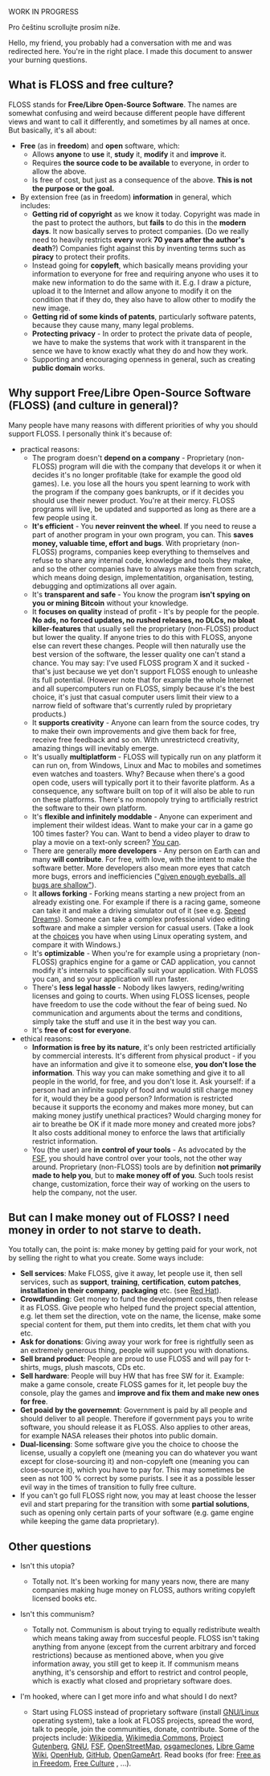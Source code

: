 WORK IN PROGRESS

Pro češtinu scrollujte prosím níže.

Hello, my friend, you probably had a conversation with me and was redirected here. You're in the right place. I made this document to answer your burning questions.

## What is FLOSS and free culture?

FLOSS stands for **Free/Libre Open-Source Software**. The names are somewhat confusing and weird because different people have different views and want to call it differently, and sometimes by all names at once. But basically, it's all about:

- **Free** (as in **freedom**) and **open** software, which:
  - Allows **anyone** to **use** it, **study** it, **modify** it and **improve** it.
  - Requires **the source code to be available** to everyone, in order to allow the above.
  - Is free of cost, but just as a consequence of the above. **This is not the purpose or the goal.**
- By extension free (as in freedom) **information** in general, which includes:
  - **Getting rid of copyright** as we know it today. Copyright was made in the past to protect the authors, but **fails** to do this in the **modern days**. It now basically serves to protect companies. (Do we really need to heavily restricts **every** work **70 years after the author's death**?) Companies fight against this by inventing terms such as **piracy** to protect their profits.
  - Instead going for **copyleft**, which basically means providing your information to everyone for free and requiring anyone who uses it to make new information to do the same with it. E.g. I draw a picture, upload it to the Internet and allow anyone to modify it on the condition that if they do, they also have to allow other to modify the new image.
  - **Getting rid of some kinds of patents**, particularly software patents, because they cause many, many legal problems.
  - **Protecting privacy** - In order to protect the private data of people, we have to make the systems that work with it transparent in the sence we have to know exactly what they do and how they work.
  - Supporting and encouraging openness in general, such as creating **public domain** works.

## Why support Free/Libre Open-Source Software (FLOSS) (and culture in general)?

Many people have many reasons with different priorities of why you should support FLOSS. I personally think it's because of:

- practical reasons:
  - The program doesn't **depend on a company** - Proprietary (non-FLOSS) program will die with the company that develops it or when it decides it's no longer profitable (take for example the good old games). I.e. you lose all the hours you spent learning to work with the program if the company goes bankrupts, or if it decides you should use their newer product. You're at their mercy. FLOSS programs will live, be updated and supported as long as there are a few people using it.
  - **It's efficient** - You **never reinvent the wheel**. If you need to reuse a part of another program in your own program, you can. This **saves money, valuable time, effort and bugs**. With proprietary (non-FLOSS) programs, companies keep everything to themselves and refuse to share any internal code, knowledge and tools they make, and so the other companies have to always make them from scratch, which means doing design, implementatition, organisation, testing, debugging and optimizations all over again.
  - It's **transparent and safe** - You know the program **isn't spying on you or mining Bitcoin** without your knowledge.
  - It **focuses on quality** instead of profit - It's by people for the people. **No ads, no forced updates, no rushed releases, no DLCs, no bloat killer-features** that usually sell the proprietary (non-FLOSS) product but lower the quality. If anyone tries to do this with FLOSS, anyone else can revert these changes. People will then naturally use the best version of the software, the lesser quality one can't stand a chance. You may say: I've used FLOSS program X and it sucked - that's just because we yet don't support FLOSS enough to unleashe its full potential. (However note that for example the whole Internet and all supercomputers run on FLOSS, simply because it's the best choice, it's just that casual computer users limit their view to a narrow field of software that's currently ruled by proprietary products.)
  - It **supports creativity** - Anyone can learn from the source codes, try to make their own improvements and give them back for free, receive free feedback and so on. With unrestrictecd creativity, amazing things will inevitably emerge.
  - It's usually **multiplatform** - FLOSS will typically run on any platform it can run on, from Windows, Linux and Mac to mobiles and sometimes even watches and toasters. Why? Because when there's a good open code, users will typically port it to their favorite platform. As a consequence, any software built on top of it will also be able to run on these platforms. There's no monopoly trying to artificially restrict the software to their own platform.
  - It's **flexible and infinitely moddable** - Anyone can experiment and implement their wildest ideas. Want to make your car in a game go 100 times faster? You can. Want to bend a video player to draw to play a movie on a text-only screen? [You can](https://www.youtube.com/watch?v=R5My-QU2V4E).
  - There are generally **more developers** - Any person on Earth can and many **will contribute**. For free, with love, with the intent to make the software better. More developers also mean more eyes that catch more bugs, errors and inefficiencies (["given enough eyeballs, all bugs are shallow"](https://en.wikipedia.org/wiki/Linus%27s_Law)).
  - It **allows forking** - Forking means starting a new project from an already existing one. For example if there is a racing game, someone can take it and make a driving simulator out of it (see e.g. [Speed Dreams](https://en.wikipedia.org/wiki/Speed_Dreams)). Someone can take a complex professional video editing software and make a simpler version for casual users. (Take a look at the [choices](https://en.wikipedia.org/wiki/Linux_distribution#/media/File:Linux_Distribution_Timeline.svg) you have when using Linux operating system, and compare it with Windows.) 
  - It's **optimizable** - When you're for example using a proprietary (non-FLOSS) graphics engine for a game or CAD application, you cannot modify it's internals to specifically suit your application. With FLOSS you can, and so your application will run faster.
  - There's **less legal hassle** - Nobody likes lawyers, reding/writing licenses and going to courts. When using FLOSS licenses, people have freedom to use the code without the fear of being sued. No communication and arguments about the terms and conditions, simply take the stuff and use it in the best way you can.
  - It's **free of cost for everyone**.
- ethical reasons:
  - **Information is free by its nature**, it's only been restricted artificially by commercial interests. It's different from physical product - if you have an information and give it to someone else, **you don't lose the information**. This way you can make something and give it to all people in the world, for free, and you don't lose it. Ask yourself: if a person had an infinite supply of food and would still charge money for it, would they be a good person? Information is restricted because it supports the economy and makes more money, but can making money justify unethical practices? Would charging money for air to breathe be OK if it made more money and created more jobs? It also costs additional money to enforce the laws that artificially restrict information.
  - You (the user) are **in control of your tools** - As advocated by the [FSF](https://www.fsf.org/), you should have control over your tools, not the other way around. Proprietary (non-FLOSS) tools are by definition **not primarily made to help you**, but to **make money off of you**. Such tools resist change, customization, force their way of working on the users to help the company, not the user.

## But can I make money out of FLOSS? I need money in order to not starve to death.

You totally can, the point is: make money by getting paid for your work, not by selling the right to what you create. Some ways include:

- **Sell services**: Make FLOSS, give it away, let people use it, then sell services, such as **support**, **training**, **certification**, **cutom patches**, **installation in their company**, **packaging** etc. (see [Red Hat](https://www.redhat.com/en)).
- **Crowdfunding**: Get money to fund the development costs, then release it as FLOSS. Give people who helped fund the project special attention, e.g. let them set the direction, vote on the name, the license, make some special content for them, put them into credits, let them chat with you etc.
- **Ask for donations**: Giving away your work for free is rightfully seen as an extremely generous thing, people will support you with donations.
- **Sell brand product**: People are proud to use FLOSS and will pay for t-shirts, mugs, plush mascots, CDs etc.
- **Sell hardware**: People will buy HW that has free SW for it. Example: make a game console, create FLOSS games for it, let people buy the console, play the games and **improve and fix them and make new ones for free**.
- **Get poaid by the governemnt**: Government is paid by all people and should deliver to all people. Therefore if government pays you to write software, you should release it as FLOSS. Also applies to other areas, for example NASA releases their photos into public domain.
- **Dual-licensing**: Some software give you the choice to choose the license, usually a copyleft one (meaning you can do whatever you want except for close-sourcing it) and non-copyleft one (meaning you can close-source it), which you have to pay for. This may sometimes be seen as not 100 % correct by some purists. I see it as a possible lesser evil way in the times of transition to fully free culture.
- If you can't go full FLOSS right now, you may at least choose the lesser evil and start preparing for the transition with some **partial solutions**, such as opening only certain parts of your software (e.g. game engine while keeping the game data proprietary).

## Other questions

- Isn't this utopia?
  - Totally not. It's been working for many years now, there are many companies making huge money on FLOSS, authors writing copyleft licensed books etc.

- Isn't this communism?
  - Totally not. Communism is about trying to equally redistribute wealth which means taking away from succesful people. FLOSS isn't taking anything from anyone (except from the current arbitrary and forced restrictions) because as mentioned above, when you give information away, you still get to keep it. If communism means anything, it's censorship and effort to restrict and control people, which is exactly what closed and proprietary software does.

- I'm hooked, where can I get more info and what should I do next?
  - Start using FLOSS instead of proprietary software (install [GNU/Linux](https://en.wikipedia.org/wiki/Linux) operating system), take a look at FLOSS projects, spread the word, talk to people, join the communities, donate, contribute. Some of the projects include: [Wikipedia](https://www.wikipedia.org/), [Wikimedia Commons](https://commons.wikimedia.org/wiki/Main_Page), [Project Gutenberg](http://www.gutenberg.org/), [GNU](https://www.gnu.org/gnu/gnu.en.html), [FSF](https://www.fsf.org/), [OpenStreetMap](https://www.openstreetmap.org), [osgameclones](https://osgameclones.com/), [Libre Game Wiki](https://libregamewiki.org/Main_Page), [OpenHub](https://www.openhub.net/), [GitHub](https://github.com/), [OpenGameArt](https://opengameart.org/). Read books (for free: [Free as in Freedom](http://www.gutenberg.org/ebooks/5768), [Free Culture](http://www.free-culture.cc/freecontent/) , ...).
